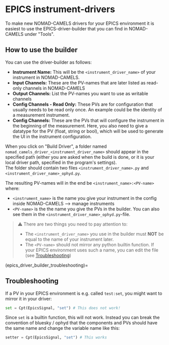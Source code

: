 # EPICS instrument-drivers
To make new NOMAD-CAMELS drivers for your EPICS environment it is easiest to use the EPICS-driver-builder that you can find in NOMAD-CAMELS under "Tools".

## How to use the builder
You can use the driver-builder as follows:
- __Instrument Name:__ This will be the `<instrument_driver_name>` of your instrument in NOMAD-CAMELS.
- __Input Channels:__ These are the PV-names that are later listed as read-only channels in NOMAD-CAMELS
- __Output Channels:__ List the PV-names you want to use as writable channels
- __Config Channels - Read Only:__ These PVs are for configuration that usually needs to be read only once. An example could be the identity of a measurement instrument.
- __Config Channels:__ These are the PVs that will configure the instrument in the beginning of the measurement. Here, you also need to give a datatype for the PV (float, string or bool), which will be used to generate the UI in the instrument configuration.

When you click on "Build Driver", a folder named `nomad_camels_driver_<instrument_driver_name>` should appear in the specified path (either you are asked when the build is done, or it is your local driver path, specified in the program's settings).  
The folder should contain two files `<instrument_driver_name>.py` and `<instrument_driver_name>_ophyd.py`.

The resulting PV-names will in the end be `<instrument_name>:<PV-name>` where:
- `<instrument_name>` is the name you give your instrument in the config inside NOMAD-CAMELS --> manage instruments
- `<PV-name>` is the the name you give the PVs in the builder. You can also see them in the `<instrument_driver_name>_ophyd.py`-file.
> &#9888; There are two things you need to pay attention to:
> - The `<instrument_driver_name>` you use in the builder must __NOT__ be equal to the name of your instrument later.
> - The `<PV-name>` should not mirror any python builtin function. If your EPICS environment uses such a name, you can edit the file (see [Troubleshooting](epics_driver_builder_troubleshooting))

(epics_driver_builder_troubleshooting)=
## Troubleshooting
If a PV in your EPICS environment is e.g. called `test:set`, you might want to mirror it in your driver:
```python
set = Cpt(EpicsSignal, "set") # This does not work!
```
Since `set` is a builtin function, this will not work. Instead you can break the convention of bluesky / ophyd that the components and PVs should have the same name and change the variable name like this:
```python
setter = Cpt(EpicsSignal, "set") # This works
```
